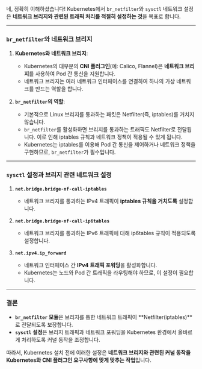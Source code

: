네, 정확히 이해하셨습니다! Kubernetes에서 `br_netfilter`와 `sysctl` 네트워크 설정은 **네트워크 브리지와 관련된 트래픽 처리를 적절히 설정하는 것**을 목표로 합니다.

---

### **`br_netfilter`와 네트워크 브리지**
1. **Kubernetes와 네트워크 브리지**:
   - Kubernetes의 대부분의 **CNI 플러그인**(예: Calico, Flannel)은 **네트워크 브리지**를 사용하여 Pod 간 통신을 지원합니다.
   - 네트워크 브리지는 여러 네트워크 인터페이스를 연결하여 하나의 가상 네트워크를 만드는 역할을 합니다.

2. **`br_netfilter`의 역할**:
   - 기본적으로 Linux 브리지를 통과하는 패킷은 Netfilter(즉, iptables)를 거치지 않습니다.
   - `br_netfilter`를 활성화하면 브리지를 통과하는 트래픽도 Netfilter로 전달됩니다. 이로 인해 iptables 규칙과 네트워크 정책이 적용될 수 있게 됩니다.
   - Kubernetes는 iptables를 이용해 Pod 간 통신을 제어하거나 네트워크 정책을 구현하므로, `br_netfilter`가 필수입니다.

---

### **`sysctl` 설정과 브리지 관련 네트워크 설정**
1. **`net.bridge.bridge-nf-call-iptables`**
   - 네트워크 브리지를 통과하는 IPv4 트래픽이 **iptables 규칙을 거치도록** 설정합니다.

2. **`net.bridge.bridge-nf-call-ip6tables`**
   - 네트워크 브리지를 통과하는 IPv6 트래픽에 대해 ip6tables 규칙이 적용되도록 설정합니다.

3. **`net.ipv4.ip_forward`**
   - 네트워크 인터페이스 간 **IPv4 트래픽 포워딩**을 활성화합니다.
   - Kubernetes는 노드와 Pod 간 트래픽을 라우팅해야 하므로, 이 설정이 필요합니다.

---

### **결론**
- **`br_netfilter` 모듈**은 브리지를 통한 네트워크 트래픽이 **Netfilter(iptables)**로 전달되도록 보장합니다.
- **`sysctl` 설정**은 브리지 트래픽과 네트워크 포워딩을 Kubernetes 환경에서 올바르게 처리하도록 커널 동작을 조정합니다.

따라서, Kubernetes 설치 전에 이러한 설정은 **네트워크 브리지와 관련된 커널 동작을 Kubernetes와 CNI 플러그인 요구사항에 맞게 맞추는 작업**입니다.